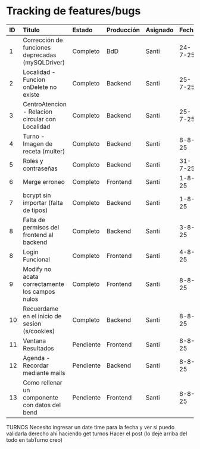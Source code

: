 # Tracking de features/bugs

| ID  | Titulo                                           | Estado    | Producción | Asignado | Fecha   |
| :-- | :----------------------------------------------- | :-------- | :--------- | :------- | :------ |
| 1   | Corrección de funciones deprecadas (mySQLDriver) | Completo  | BdD        | Santi    | 24-7-25 |
| 2   | Localidad - Funcion onDelete no existe           | Completo  | Backend    | Santi    | 25-7-25 |
| 3   | CentroAtencion - Relacion circular con Localidad | Completo  | Backend    | Santi    | 25-7-25 |
| 4   | Turno - Imagen de receta (multer)                | Completo  | Backend    | Santi    | 8-8-25  |
| 5   | Roles y contraseñas                              | Completo  | Backend    | Santi    | 31-7-25 |
| 6   | Merge erroneo                                    | Completo  | Frontend   | Santi    | 1-8-25  |
| 7   | bcrypt sin importar (falta de tipos)             | Completo  | Backend    | Santi    | 1-8-25  |
| 8   | Falta de permisos del frontend al backend        | Completo  | Backend    | Santi    | 3-8-25  |
| 8   | Login Funcional                                  | Completo  | Frontend   | Santi    | 4-8-25  |
| 9   | Modify no acata correctamente los campos nulos   | Completo  | Frontend   | Santi    | 8-8-25  |
| 10  | Recuerdame en el inicio de sesion (s/cookies)    | Completo  | Backend    | Santi    | 8-8-25  |
| 11  | Ventana Resultados                               | Pendiente | Frontend   | Santi    | 8-8-25  |
| 12  | Agenda - Recordar mediante mails                 | Pendiente | Backend    | Santi    | 8-8-25  |
| 13  | Como rellenar un componente con datos del bend   | Pendiente | Frontend   | Santi    | 8-8-25  |

TURNOS
Necesito ingresar un date time para la fecha y ver si puedo validarla derecho ahi haciendo get turnos
Hacer el post (lo deje arriba del todo en tabTurno creo)
